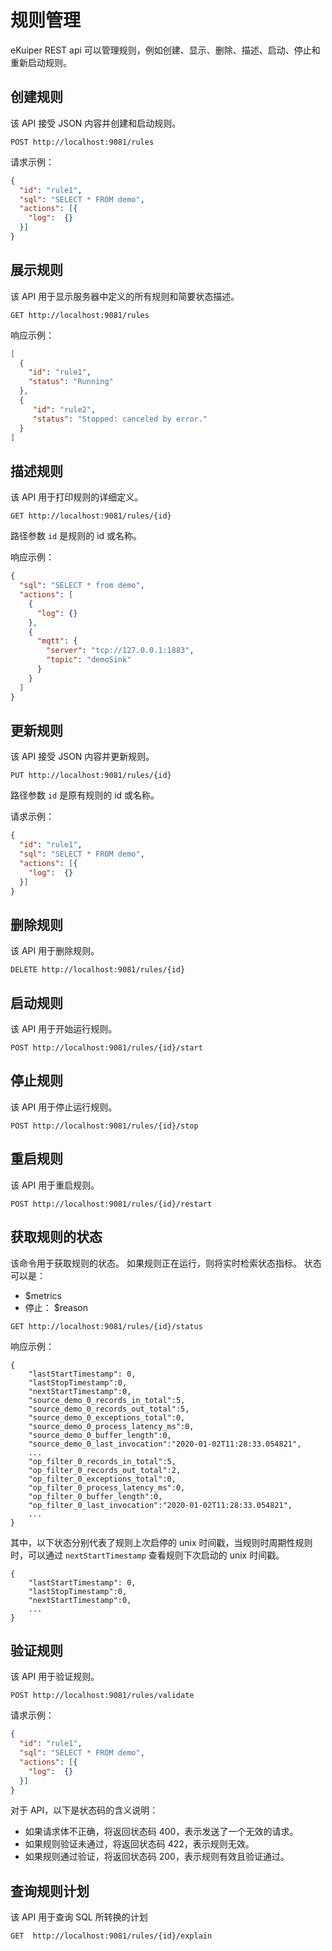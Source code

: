 # 规则管理

eKuiper REST api 可以管理规则，例如创建、显示、删除、描述、启动、停止和重新启动规则。

## 创建规则

该 API 接受 JSON 内容并创建和启动规则。

```shell
POST http://localhost:9081/rules
```

请求示例：

```json
{
  "id": "rule1",
  "sql": "SELECT * FROM demo",
  "actions": [{
    "log":  {}
  }]
}
```

## 展示规则

该 API 用于显示服务器中定义的所有规则和简要状态描述。

```shell
GET http://localhost:9081/rules
```

响应示例：

```json
[
  {
    "id": "rule1",
    "status": "Running"
  },
  {
     "id": "rule2",
     "status": "Stopped: canceled by error."
  }
]
```

## 描述规则

该 API 用于打印规则的详细定义。

```shell
GET http://localhost:9081/rules/{id}
```

路径参数  `id` 是规则的 id 或名称。

响应示例：

```json
{
  "sql": "SELECT * from demo",
  "actions": [
    {
      "log": {}
    },
    {
      "mqtt": {
        "server": "tcp://127.0.0.1:1883",
        "topic": "demoSink"
      }
    }
  ]
}
```

## 更新规则

该 API 接受 JSON 内容并更新规则。

```shell
PUT http://localhost:9081/rules/{id}
```

路径参数  `id` 是原有规则的 id 或名称。

请求示例：

```json
{
  "id": "rule1",
  "sql": "SELECT * FROM demo",
  "actions": [{
    "log":  {}
  }]
}
```

## 删除规则

该 API 用于删除规则。

```shell
DELETE http://localhost:9081/rules/{id}
```

## 启动规则

该 API 用于开始运行规则。

```shell
POST http://localhost:9081/rules/{id}/start
```

## 停止规则

该 API 用于停止运行规则。

```shell
POST http://localhost:9081/rules/{id}/stop
```

## 重启规则

该 API 用于重启规则。

```shell
POST http://localhost:9081/rules/{id}/restart
```

## 获取规则的状态

该命令用于获取规则的状态。 如果规则正在运行，则将实时检索状态指标。 状态可以是：

- $metrics
- 停止： $reason

```shell
GET http://localhost:9081/rules/{id}/status
```

响应示例：

```shell
{
    "lastStartTimestamp": 0,
    "lastStopTimestamp":0,
    "nextStartTimestamp":0,
    "source_demo_0_records_in_total":5,
    "source_demo_0_records_out_total":5,
    "source_demo_0_exceptions_total":0,
    "source_demo_0_process_latency_ms":0,
    "source_demo_0_buffer_length":0,
    "source_demo_0_last_invocation":"2020-01-02T11:28:33.054821",
    ...
    "op_filter_0_records_in_total":5,
    "op_filter_0_records_out_total":2,
    "op_filter_0_exceptions_total":0,
    "op_filter_0_process_latency_ms":0,
    "op_filter_0_buffer_length":0,
    "op_filter_0_last_invocation":"2020-01-02T11:28:33.054821",
    ...
}
```

其中，以下状态分别代表了规则上次启停的 unix 时间戳，当规则时周期性规则时，可以通过 `nextStartTimestamp` 查看规则下次启动的 unix 时间戳。

```shell
{
    "lastStartTimestamp": 0,
    "lastStopTimestamp":0,
    "nextStartTimestamp":0,
    ...
}
```


## 验证规则

该 API 用于验证规则。

```shell
POST http://localhost:9081/rules/validate
```

请求示例：

```json
{
  "id": "rule1",
  "sql": "SELECT * FROM demo",
  "actions": [{
    "log":  {}
  }]
}
```

对于 API，以下是状态码的含义说明：
- 如果请求体不正确，将返回状态码 400，表示发送了一个无效的请求。
- 如果规则验证未通过，将返回状态码 422，表示规则无效。
- 如果规则通过验证，将返回状态码 200，表示规则有效且验证通过。

## 查询规则计划

该 API 用于查询 SQL 所转换的计划

```shell
GET  http://localhost:9081/rules/{id}/explain
```